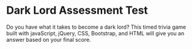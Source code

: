 # Dark Lord Assessment Test

Do you have what it takes to become a dark lord? This timed trivia game built with javaScript, jQuery, CSS, Bootstrap, and HTML will give you an answer based on your final score. 

